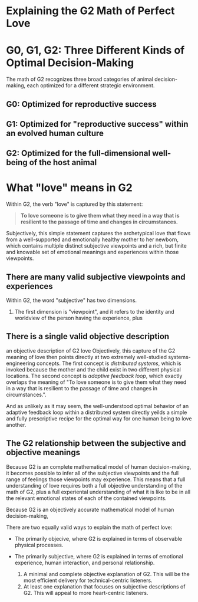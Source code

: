 Explaining the G2 Math of Perfect Love
==================================

# G0, G1, G2: Three Different Kinds of Optimal Decision-Making
The math of G2 recognizes three broad categories of animal decision-making, each optimized for a different strategic environment.
## G0: Optimized for reproductive success

## G1: Optimized for "reproductive success" within an evolved human culture

## G2: Optimized for the full-dimensional well-being of the host animal



















# 
# 
# 
# 

# What  "love" means in G2
Within G2, the verb "love" is captured by this statement:
> **To love someone is to give them what they need in a way that is resilient to the passage of time and changes in circumstances.**

Subjectively, this simple statement captures the archetypical love that flows from a well-supported and emotionally healthy mother to her newborn, which contains multiple distinct subjective viewpoints and a rich, but finite and knowable set of emotional meanings and experiences within those viewpoints.

## There are many valid subjective viewpoints and experiences
Within G2, the word "subjective" has two dimensions.
1. The first dimension is "viewpoint", and it refers to the identity and worldview of the person having the experience, plus 

## There is a single valid objective description
an objective description of G2 love 
Objectively, this capture of the G2 meaning of love then points directly at two extremely well-studied systems-engineering concepts. The first concept is *distributed systems*, which is invoked because the mother and the child exist in two different physical locations. The second concept is *adaptive feedback loop*, which exactly overlaps the meaning of "To love someone is to give them what they need in a way that is resilient to the passage of time and changes in circumstances.". 

And as unlikely as it may seem, the well-understood optimal behavior of an adaptive feedback loop within a distributed system directly yeilds a simple and fully prescriptive recipe for the optimal way for one human being to love another.

## The G2 relationship between the subjective and objective meanings
Because G2 is an complete mathematical model of human decision-making, it becomes possible to infer all of the subjective viewpoints and the full range of feelings those viewpoints may experience. This means that a full understanding of love requires both a full objective understanding of the math of G2, plus a full experiental understanding of what it is like to be in all the relevant emotional states of each of the contained viewpoints.


Because G2 is an objectively accurate mathematical model of human decision-making, 

There are two equally valid ways to explain the math of perfect love: 
* The primarily objecive, where G2 is explained in terms of observable physical processes. 
* The primarily subjective, where G2 is explained in terms of emotional experience, human interaction, and personal relationship.



    1. A minimal and complete objective explanation of G2. This will be the most efficient delivery for technical-centric listeners.
    2. At least one explanation that focuses on subjective descriptions of G2. This will appeal to more heart-centric listeners.